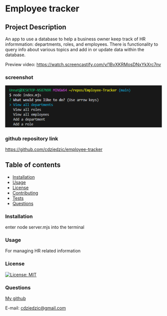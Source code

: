 #  Employee tracker

## Project Description
An app to use a database to help a business owner keep track of HR informmation: departments, roles, and employees. There is functionality to query info about various topics and add in or update data within the database.

Preview video: https://watch.screencastify.com/v/1BvXKRMosDNxYkXrc7nv

### screenshot 
![Alt text](image.png)

### github repository link

https://github.com/cdziedzic/employee-tracker

## Table of contents

- [Installation](#installation)
- [Usage](#usage)
- [License](#license)
- [Contributing](#contributing)
- [Tests](#tests)
- [Questions](#questions)


### Installation
enter node server.mjs into the terminal

### Usage 
For managing HR related information

### License

[![License: MIT](https://img.shields.io/badge/License-MIT-yellow.svg)](https://opensource.org/licenses/MIT)


### Questions

[My github](github.com/cdziedzic)

E-mail: cdziedzic@gmail.com